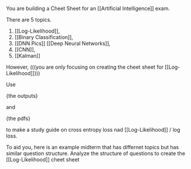 
You are building a Cheet Sheet for an [[Artificial Intelligence]] exam. 

There are 5 topics.
1. [[Log-Likelihood]],
2. [[Binary Classification]],
3. [[DNN Pics]] [[Deep Neural Networks]],
4. [[CNN]],
5. [[Kalman]]

However, (((you are only focusing on creating the cheet sheet for [[Log-Likelihood]])))

Use 

{the outputs}

and 

{the pdfs}

to make a study guide on cross entropy loss nad [[Log-Likelihood]] / log loss.

To aid you, here is an example midterm that has differnet topics but has similar question structure. Analyze the structure of questions to create the [[Log-Likelihood]] cheet sheet
